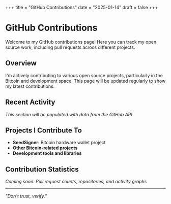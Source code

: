 +++
title = "GitHub Contributions"
date = "2025-01-14"
draft = false
+++

# GitHub Contributions

Welcome to my GitHub contributions page! Here you can track my open source work, including pull requests across different projects.

## Overview

I'm actively contributing to various open source projects, particularly in the Bitcoin and development space. This page will be updated regularly to show my latest contributions.

## Recent Activity

*This section will be populated with data from the GitHub API*

## Projects I Contribute To

- **SeedSigner**: Bitcoin hardware wallet project
- **Other Bitcoin-related projects**
- **Development tools and libraries**

## Contribution Statistics

*Coming soon: Pull request counts, repositories, and activity graphs*

---

*"Don't trust, verify."*
